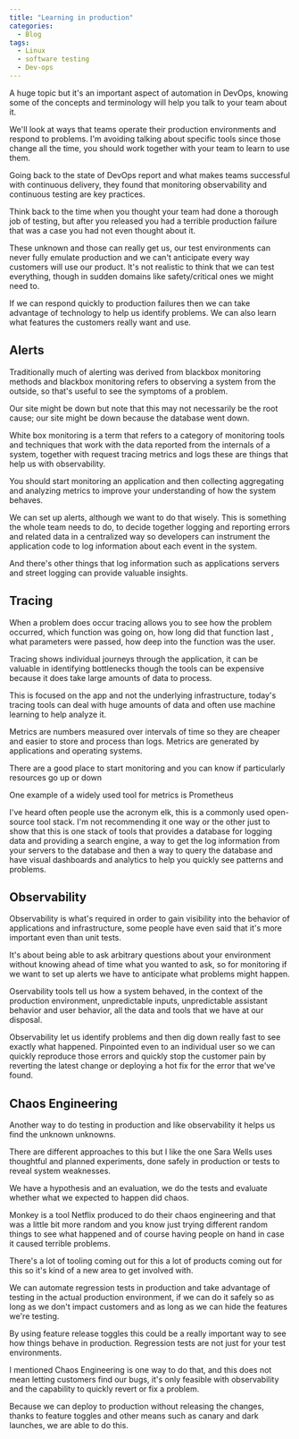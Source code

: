 ```yaml
---
title: "Learning in production"
categories:
  - Blog
tags:
  - Linux
  - software testing
  - Dev-ops
---
```

A huge topic but it's an important aspect of automation in DevOps, knowing some of the concepts and terminology will help you talk to your team about it.

We'll look at ways that teams operate their production environments and respond to problems. I'm avoiding talking about specific tools since those change all the time, you should work together with your team to learn to use them.

Going back to the state of DevOps report and what makes teams successful with continuous delivery, they found that monitoring observability and continuous testing are key practices. 

Think back to the time when you thought your team had done a thorough job of testing, but after you released you had a terrible production failure that was a case you had not even thought about it. 

These unknown and those can really get us, our test environments can never fully emulate production and we can't anticipate every way customers will use our product. It's not realistic to think that we can test everything, though in sudden domains like safety/critical ones we might need to.

If we can respond quickly to production failures then we can take advantage of technology to help us identify problems. We can also learn what features the customers really want and use.

<h2> Alerts </h2>

Traditionally much of alerting was derived from blackbox monitoring methods and blackbox monitoring refers to observing a system from the outside, so that's useful to see the symptoms of a problem. 

Our site might be down but note that this may not necessarily be the root cause; our site might be down because the database went down.


White box monitoring is a term that refers to a category of monitoring tools and techniques that work with the data reported from the internals of a system, together with request tracing metrics and logs these are things that help us with observability.

You should start monitoring an application and then collecting aggregating and analyzing metrics to improve your understanding of how the system behaves.

We can set up alerts, although we want to do that wisely. This is something the whole team needs to do, to decide together logging and  reporting errors and related data in a centralized way so developers can instrument the application code to log information about each event in the system.

And there's other things that log information such as applications servers and street logging can provide valuable insights. 

<h2>Tracing</h2>

When a problem does occur tracing allows you to see how the problem occurred, which function was going on, how long did that function last , what parameters were passed, how deep into the function was the user.

Tracing shows individual journeys through the application, it can be valuable in identifying bottlenecks though the tools can be expensive because it does take large amounts of data to process.

This is focused on the app and not the underlying infrastructure, today's tracing tools can deal with huge amounts of data and often use machine learning to help analyze it.

Metrics are numbers measured over intervals of time so they are cheaper and easier to store and process than logs. Metrics are generated by applications and operating systems.

There are a good place to start monitoring and you can know if particularly resources go up or down 

One example of a widely used tool for metrics is Prometheus 


I've heard often people use the acronym elk, this is a commonly used open-source tool stack. I'm not recommending it one way or the other just to show that this is one stack of tools that provides a database for logging data and providing a search engine, a way to get the log information from your servers to the database and then a way to query the database and have visual dashboards and analytics to help you quickly see patterns and problems.

<h2>Observability</h2> 

Observability is what's required in order to gain visibility into the behavior of applications and infrastructure, some people have even said that it's more important even than unit tests.

It's about being able to ask arbitrary questions about your environment without knowing ahead of time what you wanted to ask, so for monitoring if we want to set up alerts we have to anticipate what problems might happen. 

Oservability tools tell us how a system behaved, in the context of the production environment, unpredictable inputs, unpredictable assistant behavior and user behavior, all the data and tools that we have at our disposal.


Observability let us identify problems and then dig down really fast to see exactly what happened. Pinpointed even to an individual user so we can quickly reproduce those errors and quickly stop the customer pain by reverting the latest change or deploying a hot fix for the error that we've found.

<h2>Chaos Engineering</h2> 

Another way to do testing in production and like observability it helps us find the unknown unknowns.

There are different approaches to this but I like the one Sara Wells uses thoughtful and planned experiments, done safely in production or tests to reveal system weaknesses.

We have a hypothesis and an evaluation, we do the tests and evaluate whether what we expected to happen did chaos.

Monkey is a tool Netflix produced to do their chaos engineering and that was a little bit more random and you know just trying different random things to see what happened and of course having people on hand in case it caused terrible problems.

There's a lot of tooling coming out for this a lot of products coming out for this so it's kind of a new area to get involved with. 


We can automate regression tests in production and take advantage of testing in the actual production environment, if we can do it safely so as long as we don't impact customers and as long as we can hide the features we're testing.

By using feature release toggles this could be a really important way to see how things behave in production. Regression tests are not just for your test environments.

I mentioned Chaos Engineering is one way to do that, and this does not mean letting customers find our bugs, it's only feasible with observability and the capability to quickly revert or fix a problem.

Because we can deploy to production without releasing the changes, thanks to feature toggles and other means such as canary and dark launches, we are able to do this.

